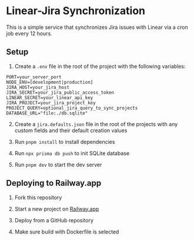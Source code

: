 # Linear-Jira Synchronization

This is a simple service that synchronizes Jira issues with Linear via a cron job every 12 hours.

## Setup

1. Create a `.env` file in the root of the project with the following variables:

```
PORT=your_server_port
NODE_ENV=[development|production]
JIRA_HOST=your_jira_host
JIRA_SECRET=your_jira_public_access_token
LINEAR_SECRET=your_linear_api_key
JIRA_PROJECT=your_jira_project_key
PROJECT_QUERY=optional_jira_query_to_sync_projects
DATABASE_URL="file:./db.sqlite"
```

2. Create a `jira.defaults.json` file in the root of the projects with any custom fields and their default creation values

3. Run `pnpm install` to install dependencies

4. Run `npx prisma db push` to init SQLite database

5. Run `pnpm dev` to start the dev server

## Deploying to Railway.app

1. Fork this repository

2. Start a new project on [Railway.app](https://railway.app/)

3. Deploy from a GitHub repository

4. Make sure build with Dockerfile is selected
